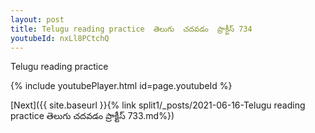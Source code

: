 ```yaml
---
layout: post
title: Telugu reading practice  తెలుగు  చదవడం  ప్రాక్టీస్ 734
youtubeId: nxLl8PCtchQ
---
```

 
 
Telugu reading practice
 
 
 
 
 


{% include youtubePlayer.html id=page.youtubeId %}
 
[Next]({{ site.baseurl }}{% link  split1/_posts/2021-06-16-Telugu reading practice  తెలుగు  చదవడం  ప్రాక్టీస్ 733.md%})
 
